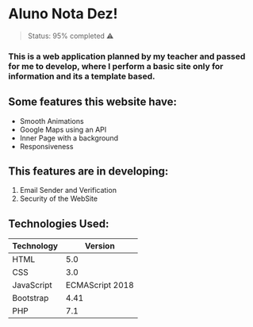 # Aluno Nota Dez!

> Status: 95% completed ⚠️

### This is a web application planned by my teacher and passed for me to develop, where I perform a basic site only for information and its a template based.


## Some features this website have:


* Smooth Animations
* Google Maps using an API
* Inner Page with a background
* Responsiveness

## This features are in developing:

1. Email Sender and Verification
2. Security of the WebSite

## Technologies Used:

Technology | Version
-----------|--------
HTML       |   5.0
CSS        |   3.0
JavaScript |   ECMAScript 2018
Bootstrap  |   4.41
PHP        |   7.1

